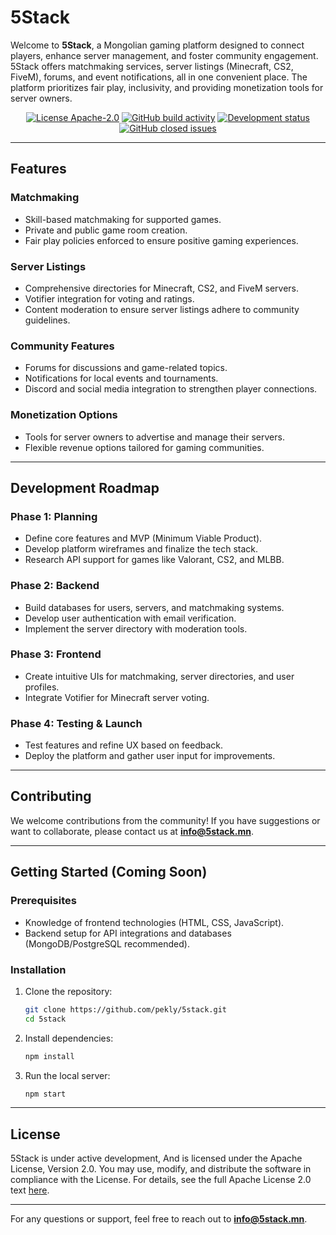 # 5Stack

Welcome to **5Stack**, a Mongolian gaming platform designed to connect players, enhance server management, and foster community engagement. 5Stack offers matchmaking services, server listings (Minecraft, CS2, FiveM), forums, and event notifications, all in one convenient place. The platform prioritizes fair play, inclusivity, and providing monetization tools for server owners.

<p align="center">
  <a href="/LICENSE"><img alt="License Apache-2.0" src="https://img.shields.io/badge/license-Apache_2.0-blue?style=flat-square"></a>
  <a href="https://buymeacoffee.com/pekly"><img alt="GitHub build activity" src="[https://img.shields.io/badge/build-NYS-blue](https://img.shields.io/badge/-buy_me_a%C2%A0coffee-gray?logo=buy-me-a-coffee)?style=flat-square"/></a>
  <a href="https://github.com/pekly/5stack"><img alt="Development status" src="https://img.shields.io/badge/development-Ready-green?style=flat-square"/></a>
  <a href="https://dsc.gg/5stack"><img alt="GitHub closed issues" src="https://img.shields.io/discord/1215775695855423558?style=flat-square&label=discord"/></a>
</p>

---

## Features

### Matchmaking
- Skill-based matchmaking for supported games.
- Private and public game room creation.
- Fair play policies enforced to ensure positive gaming experiences.

### Server Listings
- Comprehensive directories for Minecraft, CS2, and FiveM servers.
- Votifier integration for voting and ratings.
- Content moderation to ensure server listings adhere to community guidelines.

### Community Features
- Forums for discussions and game-related topics.
- Notifications for local events and tournaments.
- Discord and social media integration to strengthen player connections.

### Monetization Options
- Tools for server owners to advertise and manage their servers.
- Flexible revenue options tailored for gaming communities.

---

## Development Roadmap

### Phase 1: Planning
- Define core features and MVP (Minimum Viable Product).
- Develop platform wireframes and finalize the tech stack.
- Research API support for games like Valorant, CS2, and MLBB.

### Phase 2: Backend
- Build databases for users, servers, and matchmaking systems.
- Develop user authentication with email verification.
- Implement the server directory with moderation tools.

### Phase 3: Frontend
- Create intuitive UIs for matchmaking, server directories, and user profiles.
- Integrate Votifier for Minecraft server voting.

### Phase 4: Testing & Launch
- Test features and refine UX based on feedback.
- Deploy the platform and gather user input for improvements.

---

## Contributing

We welcome contributions from the community! If you have suggestions or want to collaborate, please contact us at **info@5stack.mn**.

---

## Getting Started (Coming Soon)

### Prerequisites
- Knowledge of frontend technologies (HTML, CSS, JavaScript).
- Backend setup for API integrations and databases (MongoDB/PostgreSQL recommended).

### Installation
1. Clone the repository:
   ```bash
   git clone https://github.com/pekly/5stack.git
   cd 5stack
   ```
2. Install dependencies:
   ```bash
   npm install
   ```
3. Run the local server:
   ```bash
   npm start
   ```

---

## License

5Stack is under active development, And is licensed under the Apache License, Version 2.0. You may use, modify, and distribute the software in compliance with the License. For details, see the full Apache License 2.0 text [here](/LICENSE).

---

For any questions or support, feel free to reach out to **info@5stack.mn**.
